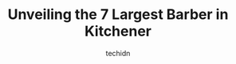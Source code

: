 ---
layout: ampstory
image: https://i0.wp.com/www.auto.or.id/wp-content/uploads/2023/06/thumbs-up-barber-shop-0-kitchener-1686323660.jpeg?resize=640,853
author: techidn
featured: false
description: Kitchener, Ontario, Canada is a haven for Barber enthusiasts, boasting an impressive array of 7 top-notch establishments. Whether youre a seasoned connoisseur or simply curious to explore t
title: Unveiling the 7 Largest Barber in Kitchener
cover:
   title: Unveiling the 7 Largest Barber in Kitchener
   subtitle: AUTO.OR.ID
   background: https://www.auto.or.id/wp-content/uploads/2023/06/thumbs-up-barber-shop-0-kitchener-1686323660.jpeg

pages: 
 - layout: thirds
   top: <h1>#1 Mohamads Barber Shop</h1>
   bottom: "<p>I had my hair cut by Daniella, and let me tell ya,,,,what an experience!! She was gentle with my hair and very kind. She listened to everything I said and then gave me a </p>"
   background: https://www.auto.or.id/wp-content/uploads/2023/06/thumbs-up-barber-shop-1-kitchener-1686323661.jpeg
   backgroundblur: true
 - layout: thirds
   top: <h1>#2 Black & White Barbers</h1>
   bottom: "<p>206 King St E, Kitchener, ON N2G 2L1, Canada</p>"
   background: https://www.auto.or.id/wp-content/uploads/2023/06/thumbs-up-barber-shop-2-kitchener-1686323662.jpeg
   cta:
      link: https://www.auto.or.id/unveiling-the-7-largest-barber-in-kitchener/
      text: Unveiling the 7 Largest Barber in Kitchener
 - layout: thirds
   top: <h1>#3 Othmans BarberShop</h1>
   bottom: "<p>321 Lancaster St W, Kitchener, ON N2H 4V4, Canada</p>"
   background: https://images.unsplash.com/photo-1621772991673-de61ffe34408?ixlib=rb-4.0.3&ixid=MnwxMjA3fDB8MHxwaG90by1wYWdlfHx8fGVufDB8fHx8&auto=format&fit=crop&w=640&h=853&q=80
   cta:
      link: https://www.auto.or.id/unveiling-the-7-largest-barber-in-kitchener/
      text: Unveiling the 7 Largest Barber in Kitchener
 - layout: thirds
   top: <h1>#4 Dapper Man Barber</h1>
   bottom: "<p>1120 Victoria St N #5B, Kitchener, ON N2B 3T2, Canada</p>"
   background: https://images.unsplash.com/photo-1494976351278-20cf4a33d65b?ixlib=rb-4.0.3&ixid=MnwxMjA3fDB8MHxwaG90by1wYWdlfHx8fGVufDB8fHx8&auto=format&fit=crop&w=640&h=853&q=80
   cta:
      link: https://www.auto.or.id/unveiling-the-7-largest-barber-in-kitchener/
      text: Unveiling the 7 Largest Barber in Kitchener
 - layout: thirds
   top: <h1>#5 GoodFellaz Barbershop</h1>
   bottom: "<p>1201 Fischer-Hallman Rd, Kitchener, ON N2N 4X8, Canada</p>"
   background: https://images.unsplash.com/photo-1625863929285-5e37a6b0df1c?ixlib=rb-4.0.3&ixid=MnwxMjA3fDB8MHxwaG90by1wYWdlfHx8fGVufDB8fHx8&auto=format&fit=crop&w=640&h=853&q=80
   cta:
      link: https://www.auto.or.id/unveiling-the-7-largest-barber-in-kitchener/
      text: Unveiling the 7 Largest Barber in Kitchener
 - layout: thirds
   top: <h1>#6 Abels On Queen - Barbershop</h1>
   bottom: "<p>18 Queen St S, Kitchener, ON N2G 1V6, Canada</p>"
   background: https://images.unsplash.com/photo-1577696467903-bee9f5ee9fe9?ixlib=rb-4.0.3&ixid=MnwxMjA3fDB8MHxwaG90by1wYWdlfHx8fGVufDB8fHx8&auto=format&fit=crop&w=640&h=853&q=80
   cta:
      link: https://www.auto.or.id/unveiling-the-7-largest-barber-in-kitchener/
      text: Unveiling the 7 Largest Barber in Kitchener
 - layout: thirds
   top: <h1>#7 The Green Room Barbershop</h1>
   bottom: "<p>728 Belmont Ave W, Kitchener, ON N2M 1P2, Canada</p>"
   background: https://images.unsplash.com/photo-1529589438034-00c0e7a6452f?ixlib=rb-4.0.3&ixid=MnwxMjA3fDB8MHxwaG90by1wYWdlfHx8fGVufDB8fHx8&auto=format&fit=crop&w=640&h=853&q=80
   cta:
      link: https://www.auto.or.id/unveiling-the-7-largest-barber-in-kitchener/
      text: Unveiling the 7 Largest Barber in Kitchener
 - layout: thirds
   middle: Continue reading...
   background: https://images.unsplash.com/photo-1596209716749-aee52a95737c?ixlib=rb-4.0.3&ixid=MnwxMjA3fDB8MHxwaG90by1wYWdlfHx8fGVufDB8fHx8&auto=format&fit=crop&w=640&h=853&q=80
   cta:
      link: https://www.auto.or.id/unveiling-the-7-largest-barber-in-kitchener/
      text: Unveiling the 7 Largest Barber in Kitchener

---